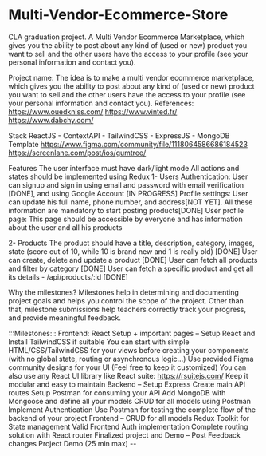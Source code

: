 # Multi-Vendor-Ecommerce-Store
CLA graduation project. A Multi Vendor Ecommerce Marketplace, which gives you the ability to post about any kind of (used or new) product you want to sell and the other users have the access to your profile (see your personal information and contact you).

Project name: 
The idea is to make a multi vendor ecommerce marketplace, which gives you the ability to post about any kind of (used or new) product you want to sell and the other users have the access to your profile (see your personal information and contact you).
References: 
https://www.ouedkniss.com/ 
https://www.vinted.fr/
https://www.dabchy.com/

Stack
ReactJS - ContextAPI - TailwindCSS - ExpressJS - MongoDB
Template
https://www.figma.com/community/file/1118064586686184523
https://screenlane.com/post/ios/gumtree/

Features
The user interface must have dark/light mode
All actions and states should be implemented using Redux
1- Users
Authentication: User can signup and sign in using email and password with email verification  [DONE], and using Google Account [IN PROGRESS]
Profile settings: User can update his full name, phone number, and address[NOT YET]. All these information are mandatory to start posting products[DONE]
User profile page: This page should be accessible by everyone and has information about the user and all his products

2- Products
The product should have a title, description, category, images, state (score out of 10, while 10 is brand new and 1 is really old) [DONE]
User can create, delete and update a product  [DONE]
User can fetch all products and filter by category [DONE]
User can fetch a specific product and get all its details - /api/products/:id  [DONE]




Why the milestones? 
Milestones help in determining and documenting project goals and helps you control the scope of the project. Other than that, milestone submissions help teachers correctly track your progress, and provide meaningful feedback.

:::Milestones:::
Frontend: React Setup + important pages – 
Setup React and Install TailwindCSS if suitable
You can start with simple HTML/CSS/TailwindCSS for your views before creating your components (with no global state, routing or asynchronous logic...)
Use provided Figma community designs for your UI (Feel free to keep it customized)
You can also use any React UI library like React suite: https://rsuitejs.com/
Keep it modular and easy to maintain
Backend – 
Setup Express
Create main API routes
Setup Postman for consuming your API
Add MongoDB with Mongoose and define all your models
CRUD for all models using Postman
Implement Authentication
Use Postman for testing the complete flow of the backend of your project
Frontend – 
CRUD for all models
Redux Toolkit for State management
Valid Frontend Auth implementation
Complete routing solution with React router
Finalized project and Demo – 
Post Feedback changes
Project Demo (25 min max) -- 
